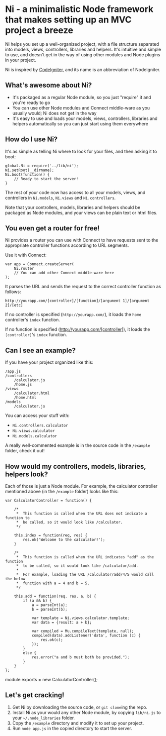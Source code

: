 Ni - a minimalistic Node framework that makes setting up an MVC project a breeze
================================================================================

Ni helps you set up a well-organized project, with a file structure separated into models, views, controllers, libraries and helpers. It's intuitive and simple to use, and doesn't get in the way of using other modules and Node plugins in your project.

Ni is inspired by [CodeIgniter](http://codeigniter.com/), and its name is an abbreviation of NodeIgniter.

What's awesome about Ni?
---------------------------

* It's packaged as a regular Node module, so you just "require" it and you're ready to go
* You can use other Node modules and Connect middle-ware as you usually would; Ni does not get in the way
* It's easy to use and loads your models, views, controllers, libraries and helpers automatically so you can just start using them everywhere

How do I use Ni?
-------------------

It's as simple as telling Ni where to look for your files, and then asking it to boot:

	global.Ni = require('../lib/ni');
	Ni.setRoot(__dirname);
	Ni.boot(function() {
		// Ready to start the server!
	}

The rest of your code now has access to all your models, views, and controllers in `Ni.models`, `Ni.views` and `Ni.controllers`.

Note that your controllers, models, libraries and helpers should be packaged as Node modules, and your views can be plain text or html files.

You even get a router for free!
-------------------------------

Ni provides a router you can use with Connect to have requests sent to the appropriate controller functions according to URL segments.

Use it with Connect:

	var app = Connect.createServer(
		Ni.router
		// You can add other Connect middle-ware here
	);

It parses the URL and sends the request to the correct controller function as follows:

	http://yourapp.com/[controller]/[function]/[argument 1]/[argument 2]/[etc]

If no controller is specified (`http://yourapp.com/`), it loads the `home` controller's `index` function.

If no function is specified (http://yourapp.com/[controller]), it loads the `[controller]`'s `index` function.

Can I see an example?
---------------------

If you have your project organized like this:

	/app.js
	/controllers
		/calculator.js
		/home.js
	/views
		/calculator.html
		/home.html
	/models
		/calculator.js

You can access your stuff with:

* `Ni.controllers.calculator`
* `Ni.views.calculator`
* `Ni.models.calculator`

A really well-commented example is in the source code in the `/example` folder, check it out!

How would my controllers, models, libraries, helpers look?
-------------------------------------------------------

Each of those is just a Node module. For example, the calculator controller mentioned above (in the `/example` folder) looks like this:

	var CalculatorController = function() {
		
		/*
		 * 	This function is called when the URL does not indicate a function to
		 * 	be called, so it would look like /calculator.
		 */

		this.index = function(req, res) {
			res.ok('Welcome to the calculator!');
		}

		/*
		 * 	This function is called when the URL indicates "add" as the function
		 *	to be called, so it would look like /calculator/add.
		 *
		 *	For example, loading the URL /calculator/add/4/5 would call the below
		 *  function with a = 4 and b = 5.
		 */
		
		this.add = function(req, res, a, b) {
			if (a && b) {
				a = parseInt(a);
				b = parseInt(b);

				var template = Ni.views.calculator.template;
				var data = {result: a + b};

				var compiled = Mu.compileText(template, null);
				compiled(data).addListener('data', function (c) {
					res.ok(c);
				});
			}
			else {
				res.error("a and b must both be provided.");
			}
		}
	};

module.exports = new CalculatorController();

Let's get cracking!
-------------------

1. Get Ni by downloading the source code, or `git clone`ing the repo. 
2. Install Ni as your would any other Node module, by copying `lib/ni.js` to your `~/.node_libraries` folder.
3. Copy the `/example` directory and modify it to set up your project.
4. Run `node app.js` in the copied directory to start the server.
